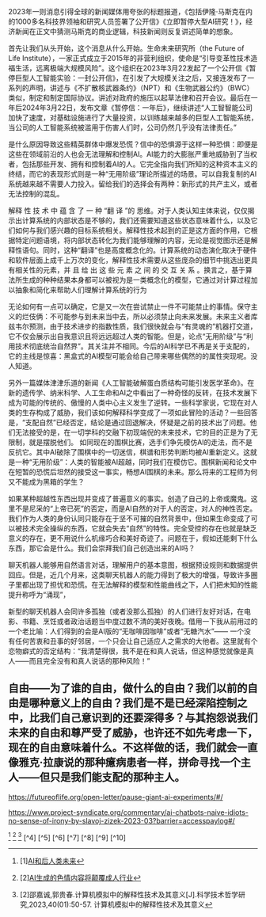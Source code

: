 2023年一则消息引得全球的新闻媒体用夸张的标题报道，《包括伊隆·马斯克在内的1000多名科技界领袖和研究人员签署了公开信》《立即暂停大型AI研究！》，经济新闻在正文中猜测马斯克的商业逻辑，科技新闻则反复讲述简单的想象。

首先让我们从头开始，这个消息从什么开始。生命未来研究所（the Future of Life Institute），一家正式成立于2015年的非营利组织，使命是“引导变革性技术造福生活，远离极端大规模风险”。这个组织在2023年3月22发起了一个公开信《暂停巨型人工智能实验：一封公开信》，在引发了大规模关注之后，又接连发布了一系列的声明，讲述与《不扩散核武器条约》（NPT）和《生物武器公约》（BWC）类似，制定和制定国际协议。讲述对政府的施压以起草法律和召开会议。最后在一年后2024年3月22日，发布文章《暂停信：一年后》，继续讲述“人工智智能公司加快了速度，对基础设施进行了大量投资，以训练越来越多的巨型人工智能系统，当公司的人工智能系统被滥用于伤害人们时，公司仍然几乎没有法律责任。”




是什么原因导致这些精英群体中爆发恐慌？信中的恐惧源于这样一种恐惧：即便是这些在领域前沿的人也会无法理解和控制AI。AI能力的大膨胀严重地威胁到了当权者，包括那些开发、拥有和控制着AI的人。它完全指向我们所知的这种资本主义的终结，而它的表现形式则是一种“无用阶级”理论所描述的场景。可以自我复制的AI系统越来越不需要人力投入。留给我们的选择会有两种：新形式的共产主义，或者无法控制的混乱。

解释 性 技 术 中 蕴 含 了 一 种 “翻 译 ”的 思维。对于人类认知主体来说，仅仅揭示出计算系统的内部状态是不够的，我们还需要知道这些状态意味着什么，以及它们如何与我们感兴趣的目标系统相关。解释性技术起到的正是这方面的作用，它根据特定问题语境，将内部状态转化为我们能够理解的内容，无论是视觉图示还是解释性语句。同时，这种“翻译”也是高度概念化的。计算系统的动态演化取决于硬件和软件层面上成千上万次的变化，解释性技术需要从这些庞杂的细节中挑选出更具有相关性的元素，并 且 给 出 这 些 元 素 之 间 的 交 互 关 系 。换言之，基于算法所生成的种种结果本身都可以被视为是一类概念化的模型，它通过对计算过程加以抽象和简化来帮助人们理解计算系统的行为

无论如何有一点可以确定，它是又一次在尝试禁止一件不可能禁止的事情。保守主义的烂伎俩：不可能参与到未来当中去，所以必须禁止向未来发展。未来主义者库兹韦尔预测，由于技术进步的指数性质，我们很快就会与“有灵魂的”机器打交道，它不仅会展示出自我意识且将远远超过人类的智能。但是，论点“无用阶级”与“利用技术彻底统治自然界”。其关注并不相同。今后的AI科学已不再是关于支配的，它的主线是惊喜：黑盒式的AI模型可能会给自己带来哪些偶然的的属性突现呢。没人知道。

另外一篇媒体津津乐道的新闻《人工智能破解蛋白质结构可能引发医学革命》。在新的遗传学、纳米科学、人工生命和AI之中看出了一种奇怪的反转，在技术发展下成为可能的传统的、傲慢的人类中心主义发生了逆转。一些科学家说，它现在对人类的生存构成了威胁，我们该如何解释科学变成了一项如此冒险的活动？一些回答是，“支配自然”已经否定，结论是通过回退解决，怀疑是之前的技术出了问题。他们无法接受的是，在一切学科的交融下初现端倪的未来技术，它的目的正是为了无限制，就是摆脱他们。
如同现在的围棋比赛，选手们争先模仿AI的走法，而不是反抗它。其中AI破除了围棋中的一切迷信，棋谱和形势判断均被AI重新定义。这就是一种“无用阶级”：人类的智能被AI超越，同时我们在模仿它。围棋新闻和论文中在短暂的恐慌后坦然的接受这一事实，畅想AI围棋的未来。那么将来的工程师为何又不能成为黑箱的学生？

如果某种超越性东西出现并变成了普遍意义的事实。创造了自己的上帝或魔鬼。这里不是尼采的“上帝已死”的否定，而是AI自然的对于人的否定，对人的神性否定。我们作为人类的身份认同只能存在于坚不可摧的自然背景中，但如果生命变成了可以被技术完全操纵的东西，它就会失去“自然”的特性。完全受控的存在也就是缺乏意义的存在，更不用说什么机缘巧合和美好奇迹了。问题在于，假如还能剩下什么东西，那它会是什么。我们会崇拜我们自己创造出来的AI吗？










聊天机器人能够用自然语言对话，理解用户的基本意图，根据预设规则和数据提供回应。但是，近几个月来，这类聊天机器人的能力得到了极大的增强，导致许多圈子里都出现了担忧和恐慌。在无法解释的模型和性能曲线之下，人们把未知的性能提升称呼为“涌现”，


新型的聊天机器人会同许多孤独（或者没那么孤独）的人们进行友好对话，在电影、书籍、烹饪或者政治话题当中度过数不清的美好夜晚。借用一下我从前用过的一个老比喻：人们得到的会是AI版的“无咖啡因咖啡”或者“无糖汽水”—— 一个没有任何苦衷和丑事的好邻居，一个只会让自己适应人之需求的大他者。这里就有个恋物癖式的否定结构：“我清楚得很，我不是在和真人说话，但这种感觉就像是真人——而且完全没有和真人说话的那种风险！”

自由——为了谁的自由，做什么的自由？我们以前的自由是哪种意义上的自由？我们是不是已经深陷控制之中，比我们自己意识到的还要深得多？与其抱怨说我们未来的自由和尊严受了威胁，也许还不如先考虑一下，现在的自由意味着什么。不这样做的话，我们就会一直像雅克·拉康说的那种癔病患者一样，拼命寻找一个主人——但只是我们能支配的那种主人。
-------------------------------------------------------------





[^1]: [1][AI和后人类未来](https://www.project-syndicate.org/commentary/ai-post-human-future-by-slavoj-zizek-2023-04)

[^2]: [2][AI生成的色情内容将颠覆成人行业](https://theconversation.com/ai-generated-pornography-will-disrupt-the-adult-content-industry-and-raise-new-ethical-concerns-226683)

[^3]: [2]邵嘉诚,郭贵春.计算机模拟中的解释性技术及其意义[J].科学技术哲学研究,2023,40(01):50-57.
计算机模拟中的解释性技术及其意义

https://futureoflife.org/open-letter/pause-giant-ai-experiments/#/

https://www.project-syndicate.org/commentary/ai-chatbots-naive-idiots-no-sense-of-irony-by-slavoj-zizek-2023-03?barrier=accesspaylog#/

[^1] [^2] [^3] [^4] [^5] [^6] [^7] [^8] [^9] [^10]
